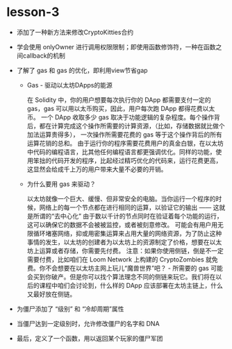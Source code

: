 # lesson-3

* 添加了一种新方法来修改CryptoKitties合约
* 学会使用 onlyOwner 进行调用权限限制；即使用函数修饰符，一种在函数之间callback的机制
* 了解了 gas 和 gas 的优化，即利用view节省gap
  * Gas - 驱动以太坊DApps的能源
  
    在 Solidity 中，你的用户想要每次执行你的 DApp 都需要支付一定的 gas，gas 可以用以太币购买，因此，用户每次跑 DApp 都得花费以太币。
    一个 DApp 收取多少 gas 取决于功能逻辑的复杂程度。每个操作背后，都在计算完成这个操作所需要的计算资源，（比如，存储数据就比做个加法运算贵得多）， 一次操作所需要花费的 gas 等于这个操作背后的所有运算花销的总和。
    由于运行你的程序需要花费用户的真金白银，在以太坊中代码的编程语言，比其他任何编程语言都更强调优化。同样的功能，使用笨拙的代码开发的程序，比起经过精巧优化的代码来，运行花费更高，这显然会给成千上万的用户带来大量不必要的开销。
  
  * 为什么要用 gas 来驱动？
  
    以太坊就像一个巨大、缓慢、但非常安全的电脑。当你运行一个程序的时候，网络上的每一个节点都在进行相同的运算，以验证它的输出 —— 这就是所谓的“去中心化” 由于数以千计的节点同时在验证着每个功能的运行，这可以确保它的数据不会被被监控，或者被刻意修改。
    可能会有用户用无限循环堵塞网络，抑或用密集运算来占用大量的网络资源，为了防止这种事情的发生，以太坊的创建者为以太坊上的资源制定了价格，想要在以太坊上运算或者存储，你需要先付费。
    注意：如果你使用侧链，倒是不一定需要付费，比如咱们在 Loom Network 上构建的 CryptoZombies 就免费。你不会想要在以太坊主网上玩儿“魔兽世界”吧？ - 所需要的 gas 可能会买到你破产。但是你可以找个算法理念不同的侧链来玩它。我们将在以后的课程中咱们会讨论到，什么样的 DApp 应该部署在太坊主链上，什么又最好放在侧链。

* 为僵尸添加了 “级别” 和 “冷却周期”属性
* 当僵尸达到一定级别时，允许修改僵尸的名字和 DNA
* 最后，定义了一个函数，用以返回某个玩家的僵尸军团
